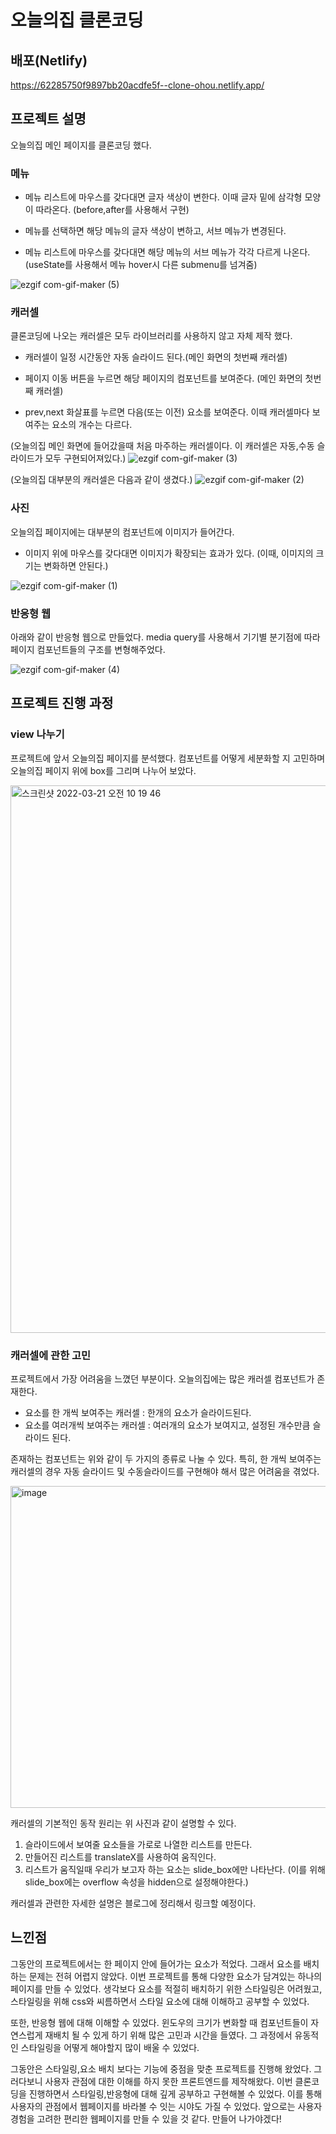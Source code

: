 # 오늘의집 클론코딩

## 배포(Netlify)

https://62285750f9897bb20acdfe5f--clone-ohou.netlify.app/

## 프로젝트 설명

오늘의집 메인 페이지를 클론코딩 했다.

### 메뉴

- 메뉴 리스트에 마우스를 갖다대면 글자 색상이 변한다. 이때 글자 밑에 삼각형 모양이 따라온다. (before,after를 사용해서 구현)

- 메뉴를 선택하면 해당 메뉴의 글자 색상이 변하고, 서브 메뉴가 변경된다.

- 메뉴 리스트에 마우스를 갖다대면 해당 메뉴의 서브 메뉴가 각각 다르게 나온다.(useState를 사용해서 메뉴 hover시 다른 submenu를 넘겨줌)

![ezgif com-gif-maker (5)](https://user-images.githubusercontent.com/48446896/159197649-72241073-5b53-4e61-94ea-76e4367dd0cf.gif)

### 캐러셀

클론코딩에 나오는 캐러셀은 모두 라이브러리를 사용하지 않고 자체 제작 했다.

- 캐러셀이 일정 시간동안 자동 슬라이드 된다.(메인 화면의 첫번째 캐러셀)

- 페이지 이동 버튼을 누르면 해당 페이지의 컴포넌트를 보여준다. (메인 화면의 첫번째 캐러셀)

- prev,next 화살표를 누르면 다음(또는 이전) 요소를 보여준다. 이때 캐러셀마다 보여주는 요소의 개수는 다르다.

(오늘의집 메인 화면에 들어갔을때 처음 마주하는 캐러셀이다. 이 캐러셀은 자동,수동 슬라이드가 모두 구현되어져있다.)
![ezgif com-gif-maker (3)](https://user-images.githubusercontent.com/48446896/159197641-f7873108-8a18-4e83-81e3-81e4c2f355f3.gif)

(오늘의집 대부분의 캐러셀은 다음과 같이 생겼다.)
![ezgif com-gif-maker (2)](https://user-images.githubusercontent.com/48446896/159197637-337c93e4-eb26-4c75-a00c-bac79ac7ade0.gif)

### 사진

오늘의집 페이지에는 대부분의 컴포넌트에 이미지가 들어간다.

- 이미지 위에 마우스를 갖다대면 이미지가 확장되는 효과가 있다.
  (이때, 이미지의 크기는 변화하면 안된다.)

![ezgif com-gif-maker (1)](https://user-images.githubusercontent.com/48446896/159197628-b94d4d58-897b-454c-9fcd-7dbd57898877.gif)

### 반응형 웹

아래와 같이 반응형 웹으로 만들었다.
media query를 사용해서 기기별 분기점에 따라 페이지 컴포넌트들의 구조를 변형해주었다.

![ezgif com-gif-maker (4)](https://user-images.githubusercontent.com/48446896/159197644-7998e6e5-44d1-4f9a-9ad8-50ef4e752f03.gif)

## 프로젝트 진행 과정

### view 나누기

프로젝트에 앞서 오늘의집 페이지를 분석했다. 컴포넌트를 어떻게 세분화할 지 고민하며 오늘의집 페이지 위에 box를 그리며 나누어 보았다.

<img width="876" alt="스크린샷 2022-03-21 오전 10 19 46" src="https://user-images.githubusercontent.com/48446896/159277529-d524e751-32e2-46c1-b90b-2f229b7e9a60.png">

### 캐러셀에 관한 고민

프로젝트에서 가장 어려움을 느꼈던 부분이다. 오늘의집에는 많은 캐러셀 컴포넌트가 존재한다.

- 요소를 한 개씩 보여주는 캐러셀 : 한개의 요소가 슬라이드된다.
- 요소를 여러개씩 보여주는 캐러셀 : 여러개의 요소가 보여지고, 설정된 개수만큼 슬라이드 된다.

존재하는 컴포넌트는 위와 같이 두 가지의 종류로 나눌 수 있다.
특히, 한 개씩 보여주는 캐러셀의 경우 자동 슬라이드 및 수동슬라이드를 구현해야 해서 많은 어려움을 겪었다.

<img width="515" alt="image" src="https://user-images.githubusercontent.com/48446896/159278452-35627176-da3c-4903-817f-ae593af82abf.png">

캐러셀의 기본적인 동작 원리는 위 사진과 같이 설명할 수 있다.

1. 슬라이드에서 보여줄 요소들을 가로로 나열한 리스트를 만든다.
2. 만들어진 리스트를 translateX를 사용하여 움직인다.
3. 리스트가 움직일때 우리가 보고자 하는 요소는 slide_box에만 나타난다. (이를 위해 slide_box에는 overflow 속성을 hidden으로 설정해야한다.)

캐러셀과 관련한 자세한 설명은 블로그에 정리해서 링크할 예정이다.

## 느낀점

그동안의 프로젝트에서는 한 페이지 안에 들어가는 요소가 적었다. 그래서 요소를 배치하는 문제는 전혀 어렵지 않았다. 이번 프로젝트를 통해 다양한 요소가 담겨있는 하나의 페이지를 만들 수 있었다. 생각보다 요소를 적절히 배치하기 위한 스타일링은 어려웠고, 스타일링을 위해 css와 씨름하면서 스타일 요소에 대해 이해하고 공부할 수 있었다.

또한, 반응형 웹에 대해 이해할 수 있었다. 윈도우의 크기가 변화할 때 컴포넌트들이 자연스럽게 재배치 될 수 있게 하기 위해 많은 고민과 시간을 들였다. 그 과정에서 유동적인 스타일링을 어떻게 해야할지 많이 배울 수 있었다.

그동안은 스타일링,요소 배치 보다는 기능에 중점을 맞춘 프로젝트를 진행해 왔었다. 그러다보니 사용자 관점에 대한 이해를 하지 못한 프론트엔드를 제작해왔다. 이번 클론코딩을 진행하면서 스타일링,반응형에 대해 깊게 공부하고 구현해볼 수 있었다. 이를 통해 사용자의 관점에서 웹페이지를 바라볼 수 잇는 시야도 가질 수 있었다. 앞으로는 사용자 경험을 고려한 편리한 웹페이지를 만들 수 있을 것 같다. 만들어 나가야겠다!
